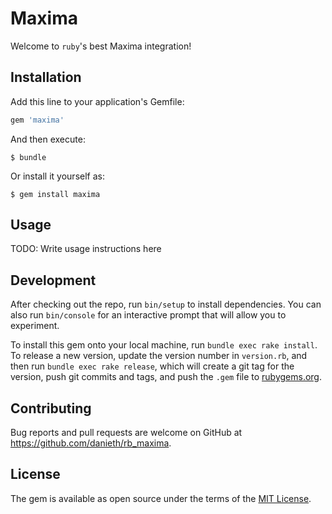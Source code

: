 # Maxima

Welcome to `ruby`'s best Maxima integration!

## Installation

Add this line to your application's Gemfile:

```ruby
gem 'maxima'
```

And then execute:

    $ bundle

Or install it yourself as:

    $ gem install maxima

## Usage

TODO: Write usage instructions here

## Development

After checking out the repo, run `bin/setup` to install dependencies. You can also run `bin/console` for an interactive prompt that will allow you to experiment.

To install this gem onto your local machine, run `bundle exec rake install`. To release a new version, update the version number in `version.rb`, and then run `bundle exec rake release`, which will create a git tag for the version, push git commits and tags, and push the `.gem` file to [rubygems.org](https://rubygems.org).

## Contributing

Bug reports and pull requests are welcome on GitHub at https://github.com/danieth/rb_maxima.

## License

The gem is available as open source under the terms of the [MIT License](https://opensource.org/licenses/MIT).

